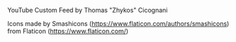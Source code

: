 YouTube Custom Feed by Thomas "Zhykos" Cicognani

Icons made by Smashicons (https://www.flaticon.com/authors/smashicons) from Flaticon (https://www.flaticon.com/)